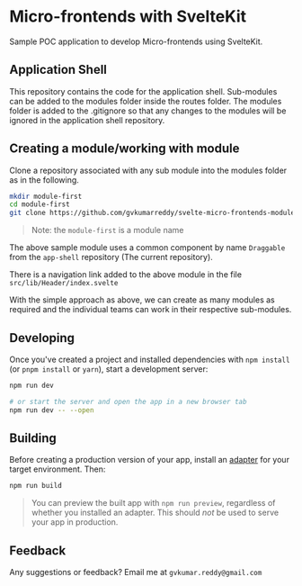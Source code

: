 # Micro-frontends with SvelteKit

Sample POC application to develop Micro-frontends using SvelteKit.

## Application Shell

This repository contains the code for the application shell. Sub-modules can be added to the modules folder inside the routes folder. The modules folder is added to the .gitignore so that any changes to the modules will be ignored in the application shell repository.

## Creating a module/working with module

Clone a repository associated with any sub module into the modules folder as in the following.

```bash
mkdir module-first
cd module-first
git clone https://github.com/gvkumarreddy/svelte-micro-frontends-module-first.git .

```

> Note: the `module-first` is a module name

The above sample module uses a common component by name `Draggable` from the `app-shell` repository (The current repository).

There is a navigation link added to the above module in the file `src/lib/Header/index.svelte`

With the simple approach as above, we can create as many modules as required and the individual teams can work in their respective sub-modules.


## Developing

Once you've created a project and installed dependencies with `npm install` (or `pnpm install` or `yarn`), start a development server:

```bash
npm run dev

# or start the server and open the app in a new browser tab
npm run dev -- --open
```

## Building

Before creating a production version of your app, install an [adapter](https://kit.svelte.dev/docs#adapters) for your target environment. Then:

```bash
npm run build
```

> You can preview the built app with `npm run preview`, regardless of whether you installed an adapter. This should _not_ be used to serve your app in production.

## Feedback

Any suggestions or feedback? Email me at `gvkumar.reddy@gmail.com`